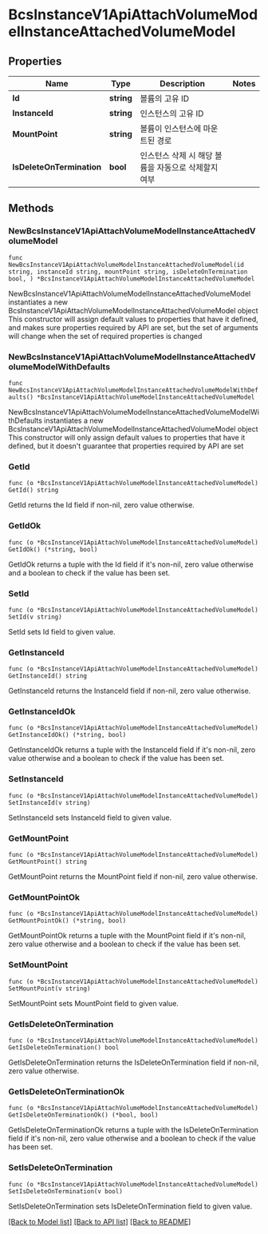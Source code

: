 # BcsInstanceV1ApiAttachVolumeModelInstanceAttachedVolumeModel

## Properties

Name | Type | Description | Notes
------------ | ------------- | ------------- | -------------
**Id** | **string** | 볼륨의 고유 ID | 
**InstanceId** | **string** | 인스턴스의 고유 ID | 
**MountPoint** | **string** | 볼륨이 인스턴스에 마운트된 경로 | 
**IsDeleteOnTermination** | **bool** | 인스턴스 삭제 시 해당 볼륨을 자동으로 삭제할지 여부 | 

## Methods

### NewBcsInstanceV1ApiAttachVolumeModelInstanceAttachedVolumeModel

`func NewBcsInstanceV1ApiAttachVolumeModelInstanceAttachedVolumeModel(id string, instanceId string, mountPoint string, isDeleteOnTermination bool, ) *BcsInstanceV1ApiAttachVolumeModelInstanceAttachedVolumeModel`

NewBcsInstanceV1ApiAttachVolumeModelInstanceAttachedVolumeModel instantiates a new BcsInstanceV1ApiAttachVolumeModelInstanceAttachedVolumeModel object
This constructor will assign default values to properties that have it defined,
and makes sure properties required by API are set, but the set of arguments
will change when the set of required properties is changed

### NewBcsInstanceV1ApiAttachVolumeModelInstanceAttachedVolumeModelWithDefaults

`func NewBcsInstanceV1ApiAttachVolumeModelInstanceAttachedVolumeModelWithDefaults() *BcsInstanceV1ApiAttachVolumeModelInstanceAttachedVolumeModel`

NewBcsInstanceV1ApiAttachVolumeModelInstanceAttachedVolumeModelWithDefaults instantiates a new BcsInstanceV1ApiAttachVolumeModelInstanceAttachedVolumeModel object
This constructor will only assign default values to properties that have it defined,
but it doesn't guarantee that properties required by API are set

### GetId

`func (o *BcsInstanceV1ApiAttachVolumeModelInstanceAttachedVolumeModel) GetId() string`

GetId returns the Id field if non-nil, zero value otherwise.

### GetIdOk

`func (o *BcsInstanceV1ApiAttachVolumeModelInstanceAttachedVolumeModel) GetIdOk() (*string, bool)`

GetIdOk returns a tuple with the Id field if it's non-nil, zero value otherwise
and a boolean to check if the value has been set.

### SetId

`func (o *BcsInstanceV1ApiAttachVolumeModelInstanceAttachedVolumeModel) SetId(v string)`

SetId sets Id field to given value.


### GetInstanceId

`func (o *BcsInstanceV1ApiAttachVolumeModelInstanceAttachedVolumeModel) GetInstanceId() string`

GetInstanceId returns the InstanceId field if non-nil, zero value otherwise.

### GetInstanceIdOk

`func (o *BcsInstanceV1ApiAttachVolumeModelInstanceAttachedVolumeModel) GetInstanceIdOk() (*string, bool)`

GetInstanceIdOk returns a tuple with the InstanceId field if it's non-nil, zero value otherwise
and a boolean to check if the value has been set.

### SetInstanceId

`func (o *BcsInstanceV1ApiAttachVolumeModelInstanceAttachedVolumeModel) SetInstanceId(v string)`

SetInstanceId sets InstanceId field to given value.


### GetMountPoint

`func (o *BcsInstanceV1ApiAttachVolumeModelInstanceAttachedVolumeModel) GetMountPoint() string`

GetMountPoint returns the MountPoint field if non-nil, zero value otherwise.

### GetMountPointOk

`func (o *BcsInstanceV1ApiAttachVolumeModelInstanceAttachedVolumeModel) GetMountPointOk() (*string, bool)`

GetMountPointOk returns a tuple with the MountPoint field if it's non-nil, zero value otherwise
and a boolean to check if the value has been set.

### SetMountPoint

`func (o *BcsInstanceV1ApiAttachVolumeModelInstanceAttachedVolumeModel) SetMountPoint(v string)`

SetMountPoint sets MountPoint field to given value.


### GetIsDeleteOnTermination

`func (o *BcsInstanceV1ApiAttachVolumeModelInstanceAttachedVolumeModel) GetIsDeleteOnTermination() bool`

GetIsDeleteOnTermination returns the IsDeleteOnTermination field if non-nil, zero value otherwise.

### GetIsDeleteOnTerminationOk

`func (o *BcsInstanceV1ApiAttachVolumeModelInstanceAttachedVolumeModel) GetIsDeleteOnTerminationOk() (*bool, bool)`

GetIsDeleteOnTerminationOk returns a tuple with the IsDeleteOnTermination field if it's non-nil, zero value otherwise
and a boolean to check if the value has been set.

### SetIsDeleteOnTermination

`func (o *BcsInstanceV1ApiAttachVolumeModelInstanceAttachedVolumeModel) SetIsDeleteOnTermination(v bool)`

SetIsDeleteOnTermination sets IsDeleteOnTermination field to given value.



[[Back to Model list]](../README.md#documentation-for-models) [[Back to API list]](../README.md#documentation-for-api-endpoints) [[Back to README]](../README.md)


